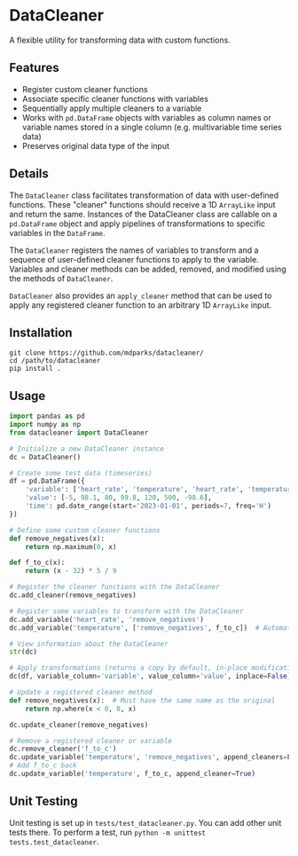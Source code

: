 # DataCleaner

A flexible utility for transforming data with custom functions.

## Features
* Register custom cleaner functions
* Associate specific cleaner functions with variables
* Sequentially apply multiple cleaners to a variable
* Works with `pd.DataFrame` objects with variables as column names or variable names stored in a single column (e.g. 
  multivariable time series data)
* Preserves original data type of the input

## Details

The `DataCleaner` class facilitates transformation of data with user-defined functions. These "cleaner" functions should receive a 1D `ArrayLike` input and return the same. Instances of the DataCleaner class are callable on a `pd.DataFrame` object and apply pipelines of transformations to specific variables in the `DataFrame`.

The `DataCleaner` registers the names of variables to transform and a sequence of user-defined cleaner functions to apply to the variable. Variables and cleaner methods can be added, removed, and modified using the methods of `DataCleaner`.

`DataCleaner` also provides an `apply_cleaner` method that can be used to apply any registered cleaner function to an arbitrary 1D `ArrayLike` input.

## Installation

```shell
git clone https://github.com/mdparks/datacleaner/
cd /path/to/datacleaner
pip install .
```

## Usage
```python
import pandas as pd
import numpy as np
from datacleaner import DataCleaner

# Initialize a new DataCleaner instance
dc = DataCleaner()

# Create some test data (timeseries)
df = pd.DataFrame({
    'variable': ['heart_rate', 'temperature', 'heart_rate', 'temperature', 'glucose', 'glucose', 'temperature'],
    'value': [-5, 98.1, 80, 99.8, 120, 500, -98.6],
    'time': pd.date_range(start='2023-01-01', periods=7, freq='H')
})

# Define some custom cleaner functions
def remove_negatives(x):
    return np.maximum(0, x)

def f_to_c(x):
    return (x - 32) * 5 / 9

# Register the cleaner functions with the DataCleaner
dc.add_cleaner(remove_negatives)

# Register some variables to transform with the DataCleaner
dc.add_variable('heart_rate', 'remove_negatives')
dc.add_variable('temperature', ['remove_negatives', f_to_c])  # Automatically registers f_to_c

# View information about the DataCleaner
str(dc)

# Apply transformations (returns a copy by default, in-place modification is optional)
dc(df, variable_column='variable', value_column='value', inplace=False)

# Update a registered cleaner method
def remove_negatives(x):  # Must have the same name as the original
    return np.where(x < 0, 0, x)

dc.update_cleaner(remove_negatives)

# Remove a registered cleaner or variable
dc.remove_cleaner('f_to_c')
dc.update_variable('temperature', 'remove_negatives', append_cleaners=False)
# Add f_to_c back
dc.update_variable('temperature', f_to_c, append_cleaner=True)
```

## Unit Testing
Unit testing is set up in `tests/test_datacleaner.py`. You can add other unit tests there. To perform a test, run `python -m unittest tests.test_datacleaner`.

